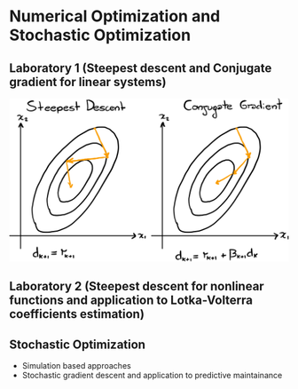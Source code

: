 # Numerical Optimization and Stochastic Optimization

## Laboratory 1 (Steepest descent and Conjugate gradient for linear systems)
  
![](lab1.svg)

## Laboratory 2 (Steepest descent for nonlinear functions and application to Lotka-Volterra coefficients estimation)

## Stochastic Optimization
  * Simulation based approaches
  * Stochastic gradient descent and application to predictive maintainance
